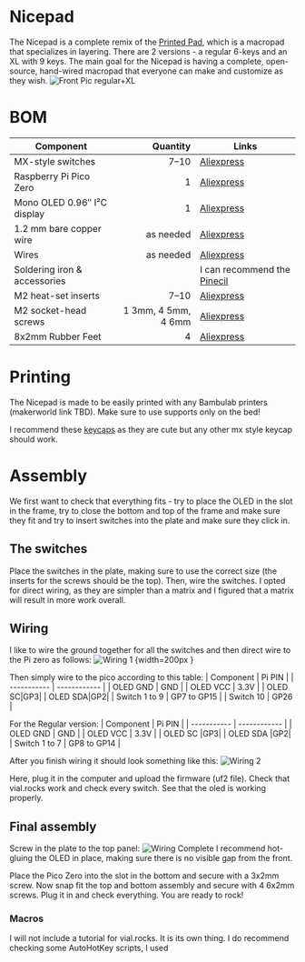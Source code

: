 # Nicepad
The Nicepad is a complete remix of the [Printed Pad](https://protadesigns.com/products/printed-pad), which is a macropad that specializes in layering. There are 2 versions - a regular 6-keys and an XL with 9 keys.
The main goal for the Nicepad is having a complete, open-source, hand-wired macropad that everyone can make and customize as they wish.
![Front Pic regular+XL](https://github.com/user-attachments/assets/ceef3b90-f3c2-455b-a835-7047c871d377)

# BOM
| Component                     | Quantity     | Links                 |
|-------------------------------|-------------:|-----------------------|
| MX-style switches             | 7–10         |     [Aliexpress](https://www.aliexpress.com/item/1005006425450443.html)                  |
| Raspberry Pi Pico Zero             | 1            |[Aliexpress](http://aliexpress.com/item/1005007393402333.html)                        |
| Mono OLED 0.96″ I²C display   | 1            |[Aliexpress](https://www.aliexpress.com/item/1005006117094887.html)                        |
| 1.2 mm bare copper wire         | as needed    |[Aliexpress](https://www.aliexpress.com/item/1005006608203341.html)                        |
|Wires            | as needed   |[Aliexpress](https://www.aliexpress.com/item/32742543692.html)                        |
| Soldering iron & accessories  |         |    I can recommend the [Pinecil](https://pine64.com/product/pinecil-smart-mini-portable-soldering-iron/) |
| M2 heat-set inserts           | 7–10         |[Aliexpress](https://www.aliexpress.com/item/1005006472781064.html)                        |
| M2 socket-head screws         | 1 3mm, 4 5mm, 4 6mm         |[Aliexpress](https://www.aliexpress.com/item/33022099174.html)                        |
| 8x2mm Rubber Feet| 4| [Aliexpress](https://www.aliexpress.com/item/1005007040878644.html)|

# Printing
The Nicepad is made to be easily printed with any Bambulab printers (makerworld link TBD). Make sure to use supports only on the bed!

I recommend these [keycaps](https://makerworld.com/en/models/132469-xda-style-keycaps-blank?from=search#profileId-143606) as they are cute but any other mx style keycap should work.

# Assembly

We first want to check that everything fits - try to place the OLED in the slot in the frame, try to close the bottom and top of the frame and make sure they fit and try to insert switches into the plate and make sure they click in.

## The switches
Place the switches in the plate, making sure to use the correct size (the inserts for the screws should be the top).
Then, wire the switches. I opted for direct wiring, as they are simpler than a matrix and I figured that a matrix will result in more work overall.


## Wiring
I like to wire the ground together for all the switches and then direct wire to the Pi zero as follows:
![Wiring 1](https://github.com/user-attachments/assets/56a629cb-2872-45df-931f-6db20372db52) {width=200px }

Then simply wire to the pico according to this table:
| Component   | Pi PIN |
| ----------- | ------------ | 
| OLED GND       |    GND      |
| OLED VCC       |       3.3V   |
| OLED SC|GP3|
| OLED SDA|GP2|
| Switch 1 to 9 |  GP7 to GP15 |
| Switch 10       |     GP26     |

For the Regular version:
| Component   | Pi PIN |
| ----------- | ------------ | 
| OLED GND       |    GND      |
| OLED VCC       |       3.3V   |
| OLED SC        |GP3|
| OLED SDA       |GP2|
| Switch 1 to 7     |  GP8 to GP14 |


After you finish wiring it should look something like this:
![Wiring 2](https://github.com/user-attachments/assets/97c3851c-45b3-4c85-8bdb-a2c4a3cf8655)

Here, plug it in the computer and upload the firmware (uf2 file). Check that vial.rocks work and check every switch. See that the oled is working properly.

## Final assembly
Screw in the plate to the top panel:
![Wiring Complete](https://github.com/user-attachments/assets/9b7bbf84-2a35-452d-af02-0f16ac675dcd)
I recommend hot-gluing the OLED in place, making sure there is no visible gap from the front.

Place the Pico Zero into the slot in the bottom and secure with a 3x2mm screw.
Now snap fit the top and bottom assembly and secure with 4 6x2mm screws.
Plug it in and check everything. You are ready to rock!

### Macros
I will not include a tutorial for vial.rocks. It is its own thing. I do recommend checking some AutoHotKey scripts, I used 

